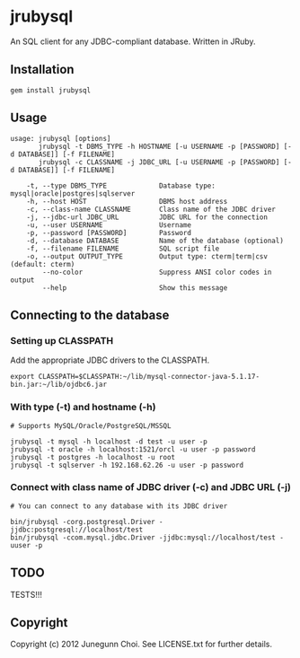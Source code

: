 jrubysql
========
An SQL client for any JDBC-compliant database. Written in JRuby.

Installation
------------

```
gem install jrubysql
```

Usage
-----

```
usage: jrubysql [options]
       jrubysql -t DBMS_TYPE -h HOSTNAME [-u USERNAME -p [PASSWORD] [-d DATABASE]] [-f FILENAME]
       jrubysql -c CLASSNAME -j JDBC_URL [-u USERNAME -p [PASSWORD] [-d DATABASE]] [-f FILENAME]

    -t, --type DBMS_TYPE             Database type: mysql|oracle|postgres|sqlserver
    -h, --host HOST                  DBMS host address
    -c, --class-name CLASSNAME       Class name of the JDBC driver
    -j, --jdbc-url JDBC_URL          JDBC URL for the connection
    -u, --user USERNAME              Username
    -p, --password [PASSWORD]        Password
    -d, --database DATABASE          Name of the database (optional)
    -f, --filename FILENAME          SQL script file
    -o, --output OUTPUT_TYPE         Output type: cterm|term|csv (default: cterm)
        --no-color                   Suppress ANSI color codes in output
        --help                       Show this message
```

Connecting to the database
--------------------------

### Setting up CLASSPATH
Add the appropriate JDBC drivers to the CLASSPATH.

```
export CLASSPATH=$CLASSPATH:~/lib/mysql-connector-java-5.1.17-bin.jar:~/lib/ojdbc6.jar
```

### With type (-t) and hostname (-h)

```
# Supports MySQL/Oracle/PostgreSQL/MSSQL

jrubysql -t mysql -h localhost -d test -u user -p
jrubysql -t oracle -h localhost:1521/orcl -u user -p password
jrubysql -t postgres -h localhost -u root
jrubysql -t sqlserver -h 192.168.62.26 -u user -p password
```

### Connect with class name of JDBC driver (-c) and JDBC URL (-j)

```
# You can connect to any database with its JDBC driver

bin/jrubysql -corg.postgresql.Driver -jjdbc:postgresql://localhost/test
bin/jrubysql -ccom.mysql.jdbc.Driver -jjdbc:mysql://localhost/test -uuser -p
```

TODO
----
TESTS!!!

Copyright
---------
Copyright (c) 2012 Junegunn Choi. See LICENSE.txt for
further details.

